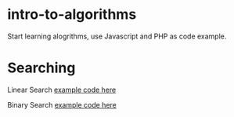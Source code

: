 # intro-to-algorithms

Start learning alogrithms, use Javascript and PHP as code example.

# Searching

Linear Search
[example code here](https://github.com/linhtetpaing9/intro-to-algorithms/edit/master/a-guessing-game/linear-search/index.js)

Binary Search
[example code here](https://github.com/linhtetpaing9/intro-to-algorithms/blob/master/a-guessing-game/binary-search/index.js)
